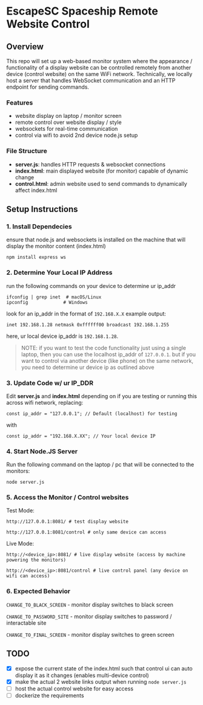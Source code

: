 # EscapeSC Spaceship Remote Website Control

## Overview
This repo will set up a web-based monitor system where the appearance / functionality of a display website can be controlled remotely from another device (control website) on the same WiFi network. Technically, we locally host a server that handles WebSocket communication and an HTTP endpoint for sending commands.

### Features
- website display on laptop / monitor screen
- remote control over website display / style
- websockets for real-time communication
- control via wifi to avoid 2nd device node.js setup

### File Structure
- **server.js**: handles HTTP requests & websocket connections
- **index.html**: main displayed website (for monitor) capable of dynamic change
- **control.html**: admin website used to send commands to dynamically affect index.html

## Setup Instructions

### 1. Install Dependecies
ensure that node.js and websockets is installed on the machine that will display the monitor content (index.html)
```
npm install express ws
```

### 2. Determine Your Local IP Address
run the following commands on your device to determine ur ip_addr
```
ifconfig | grep inet  # macOS/Linux
ipconfig             # Windows
```
look for an ip_addr in the format of `192.168.X.X` example output:
```
inet 192.168.1.28 netmask 0xffffff00 broadcast 192.168.1.255
```
here, ur local device ip_addr is `192.168.1.28`. 

> NOTE: if you want to test the code functionality just using a single laptop, then you can use the localhost ip_addr of `127.0.0.1`. but if you want to control via another device (like phone) on the same network, you need to determine ur device ip as outlined above

### 3. Update Code w/ ur IP_DDR
Edit **server.js** and **index.html** depending on if you are testing or running this across wifi network, replacing:
```
const ip_addr = "127.0.0.1"; // Default (localhost) for testing
```
with
```
const ip_addr = "192.168.X.XX"; // Your local device IP
```
### 4. Start Node.JS Server
Run the following command on the laptop / pc that will be connected to the monitors:
```
node server.js
```

### 5. Access the Monitor / Control websites
Test Mode:
```
http://127.0.0.1:8081/ # test display website

http://127.0.0.1:8081/control # only same device can access

```
Live Mode:
```
http://<device_ip>:8081/ # live display website (access by machine powering the monitors)

http://<device_ip>:8081/control # live control panel (any device on wifi can access)
```

### 6. Expected Behavior 
`CHANGE_TO_BLACK_SCREEN` - monitor display switches to black screen

`CHANGE_TO_PASSWORD_SITE` - monitor display switches to password / interactable site

`CHANGE_TO_FINAL_SCREEN` - monitor display switches to green screen


## TODO
- [x] expose the current state of the index.html such that control ui can auto display it as it changes (enables multi-device control)
- [x] make the actual 2 website links output when running `node server.js`
- [ ] host the actual control website for easy access
- [ ] dockerize the requirements
